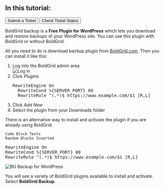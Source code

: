 <div class="in_this_tutorial">
  <h2>In this tutorial:</h2>
  <button type="button" class="btn btn-primary" onclick="trackAnchorClickSC('submit-pdesk-ticket');">Submit a Ticket</button>
  <button type="button" class="btn btn-primary" onclick="trackAnchorClickSC('check-status');">Check Ticket Status</button>
</div>

BoldGrid backup is a **Free Plugin for WordPress** which lets you
download and restore backups of your WordPress site. You can use this
plugin with BoldGrid or without BoldGrid.

All you need to do is download backup plugin from
[BoldGrid.com](http://cdn.inmotionhosting.com/support/images/stories/boldgrid/how-to-login/logging-into-boldgrid.png). Then
you can install it like this:

1. Log into the BoldGrid admin area  
![Log in](http://cdn.inmotionhosting.com/support/images/stories/WP/WPlogin1.jpg) 
2. Click _Plugins_  
     <pre class="code_block">RewriteEngine On
	 RewriteCond %{SERVER_PORT} 80
	 RewriteRule ^(.*)$ https://www.example.com/$1 [R,L]</pre>
3. Click _Add New_
4. Select the plugin from your Downloads folder

There is an alternative way to install and activate the plugin if you
are already using BoldGrid.

    Code Block Tests
	Random Blocks Inserted

<pre class="code_block">RewriteEngine On
RewriteCond %{SERVER_PORT} 80
RewriteRule ^(.*)$ https://www.example.com/$1 [R,L]</pre>

![BG Backup for WordPress](http://cdn.inmotionhosting.com/support/images/stories/WP/export-wp.jpg) 


You will see a variety of BoldGrid plugins available to install and
activate. Select __BoldGrid Backup__.
